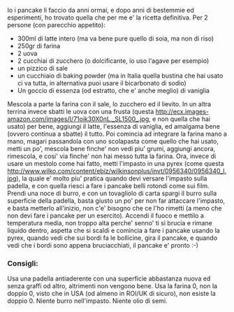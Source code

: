 Io i pancake li faccio da anni ormai, e dopo anni di bestemmie ed esperimenti, ho trovato quella che per me e' la ricetta definitiva.
Per 2 persone (con parecchio appetito):

* 300ml di latte intero (ma va bene pure quello di soia, ma non di riso)
* 250gr di farina
* 2 uova
* 2 cucchiai di zucchero (o dolcificante, io uso l'agave per esempio)
* un pizzico di sale
* un cucchiaio di baking powder (ma in Italia quella bustina che hai usato ci va tutta, in alternativa puoi usare il bicarbonato di sodio)
* Un goccio di essenza (od estratto, che e' anche meglio) di vaniglia

Mescola a parte la farina con il sale, lo zucchero ed il lievito.
In un altra terrina invece sbatti le uova con una frusta (questa http://ecx.images-amazon.com/images/I/71oik30X0nL._SL1500_.jpg, e non quella che hai usato) per bene, aggiungi il latte, l'essenza di vaniglia, ed amalgama bene (ovvero continua a sbatte) il tutto.
Poi comincia ad integrare la farina mano a mano, magari passandola con uno scolapasta come quello che hai usato, metti un po', mescola bene finche' non vedi piu' grumi, aggiungi ancora, rimescola, e cosi' via finche' non hai messo tutta la farina.
Ora, invece di usare un mestolo come hai fatto, metti l'impasto in una pyrex (come questa http://www.wilko.com/content/ebiz/wilkinsonplus/invt/0956340/0956340_l.jpg), la quale e' molto piu' pratica quando devi versare l'impasto sulla padella, e con quella riesci a fare i pancake belli rotondi come sui film.
Prendi una noce di burro, e con un tovagliolo di carta spargi il burro sulla superficie della padella, basta giusto un po' per non far attaccare l'impasto, e basta metterlo all'inizio, non c'e' bisogno che ce l'ho rimetti (a meno che non devi fare i pancake per un esercito).
Accendi il fuoco e mettilo a temperatura media, non troppo alta perche' senno' ti si brucia e rimane liquido dentro, aspetta che si scaldi e comincia a fare i pancake usando la pyrex, quando vedi che sui bordi fa le bollicine, gira il pancake, e quando vedi che i bordi sono appena bruciacchiati, il pancake e' pronto :-)

### Consigli:
Usa una padella antiaderente con una superficie abbastanza nuova ed senza graffi od altro, altrimenti non vengono bene.
Usa la farina 0, non la doppio 0, visto che in USA (od almeno in ROI/UK di sicuro), non esiste la doppio 0.
Niente burro nell'impasto.
Niente olio di semi.
